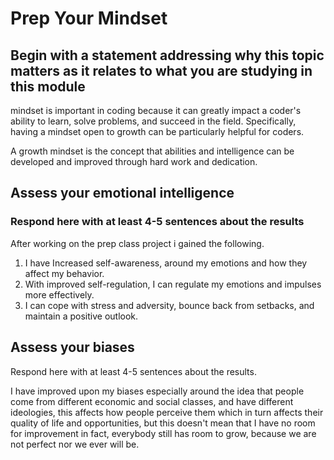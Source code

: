 # Prep Your Mindset

## Begin with a statement addressing why this topic matters as it relates to what you are studying in this module

mindset is important in coding because it can greatly impact a coder's ability to learn, solve problems, and succeed in the field. Specifically, having a mindset open to growth can be particularly helpful for coders.

A growth mindset is the concept that abilities and intelligence can be developed and improved through hard work and dedication.


## Assess your emotional intelligence
### Respond here with at least 4-5 sentences about the results

After working on the prep class project i gained the following.

1. I have Increased self-awareness, around my emotions and how they affect my behavior.
2. With improved self-regulation, I can regulate my emotions and impulses more effectively.
3. I can cope with stress and adversity, bounce back from setbacks, and maintain a positive outlook.

## Assess your biases
Respond here with at least 4-5 sentences about the results.

I have improved upon my biases especially around the idea that people come from different economic and social classes, and have different ideologies, this affects how people perceive them which in turn affects their quality of life and opportunities, but this doesn't mean that I have no room for improvement in fact, everybody still has room to grow, because we are not perfect nor we ever will be.
